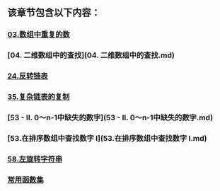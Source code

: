 
  ## 该章节包含以下内容：
  
  
  ### [03.数组中重复的数](03.数组中重复的数.md)

  
  ### [04. 二维数组中的查找](04. 二维数组中的查找.md)

  
  ### [24.反转链表](24.反转链表.md)

  
  ### [35.复杂链表的复制](35.复杂链表的复制.md)

  
  ### [53 - II. 0～n-1中缺失的数字](53 - II. 0～n-1中缺失的数字.md)

  
  ### [53.在排序数组中查找数字 I](53.在排序数组中查找数字 I.md)

  
  ### [58.左旋转字符串](58.左旋转字符串.md)

  
  ### [常用函数集](常用函数集.md)

  